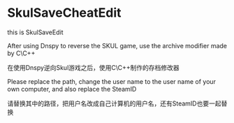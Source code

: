 # SkulSaveCheatEdit
this is SkulSaveEdit

After using Dnspy to reverse the SKUL game, use the archive modifier made by C\C++

在使用Dnspy逆向Skul游戏之后，使用C\C++制作的存档修改器

Please replace the path, change the user name to the user name of your own computer, and also replace the SteamID

请替换其中的路径，把用户名改成自己计算机的用户名，还有SteamID也要一起替换
